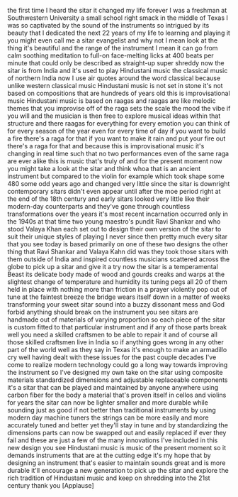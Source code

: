 
the first time I heard the sitar it
changed my life forever I was a freshman
at Southwestern University a small
school right smack in the middle of
Texas I was so captivated by the sound
of the instruments so intrigued by its
beauty that I dedicated the next 22
years of my life to learning and playing
it you might even call me a sitar
evangelist and why not I mean look at
the thing it&#39;s beautiful and the range
of the instrument I mean it can go from
calm soothing meditation to full-on
face-melting licks at 400 beats per
minute that could only be described as
straight-up super shreddy now the sitar
is from India and it&#39;s used to play
Hindustani music the classical music of
northern India now I use air quotes
around the word classical because unlike
western classical music Hindustani music
is not set in stone it&#39;s not based on
compositions that are hundreds of years
old
this is improvisational music Hindustani
music is based on raagas and raagas are
like melodic themes that you improvise
off of the raga sets the scale the mood
the vibe if you will and the musician is
then free to explore musical ideas
within that structure and there raagas
for everything for every emotion you can
think of for every season of the year
even for every time of day if you want
to build a fire there&#39;s a raga for that
if you want to make it rain and put your
fire out there&#39;s a raga for that and
because this is improvisational music
it&#39;s changing in real time such that no
two performances even of the same raga
are ever alike this is music that&#39;s
truly of and for the present moment
now you might take a look at the sitar
and think whoa that is an ancient
instrument but compared to the violin
for example which took shape some 480
some odd years ago and changed very
little since the sitar is downright
contemporary sitars didn&#39;t even appear
until after the moe
period right at the end of the 18th
century and early sitars looked very
little like their modern-day
counterparts and they&#39;ve gone through
countless transformations over the years
it&#39;s most recent incarnation occurred
only in the 1940s at that time two young
maestro&#39;s pundit Ravi Shankar and who
stood Valaya Khan each set out to design
their own version of the sitar to suit
their unique styles of playing I never
since then pretty much every sitar that
you see today is based primarily on one
of these two designs the other thing
that Ravi Shankar and Valaya Kahn did
was they took those sitars with them
outside of India and inspired countless
musicians scattered across the globe to
pick up a sitar and give it a try
now the sitar is a temperamental Beast
its delicate body made of wood and
gourds creaks and warps at the slightest
change of temperature and humidity its
tuning pegs all 20 of them held in place
with nothing more than friction in a
prayer violently pop out of tune at the
faintest breeze the bridge wears itself
down in a matter of weeks transforming
your sweet sitar sound into a buzzy
dissonant mess and God forbid anything
should break on the instrument
you see sitars are handmade out of
materials of varying proportion so each
piece of the sitar is custom fitted to
that particular instrument and if any of
those parts break well you need a
skilled craftsmen to be able to repair
it and of course all those skilled
craftsmen live in India so if anything
goes wrong in any other part of the
world well as they say in Texas it&#39;s
enough to make an armadillo cry well
having dealt with these issues for the
past couple decades I&#39;ve come to realize
modern technology could go a long way
towards improving the instrument so I&#39;ve
designed my own take on the sitar using
composite materials
standardized dimensions and adjustable
replaceable components it&#39;s a sitar that
can be played and maintained by anyone
anywhere
using carbon fiber for the body a
material that&#39;s proven itself in cellos
and violins for years the sitar can now
be lighter smaller and more durable
while sounding just as good if not
better than traditional instruments by
using modern day machine tuners the
strings can be more easily and more
accurately tuned and better yet they&#39;ll
stay in tune and by standardizing the
dimensions parts can now be swapped out
and easily replaced if ever they fail
and these are just a few of the many
innovations I&#39;ve included in this new
design you see Hindustani music is music
of the present moment so it demands
instruments that are at the cutting edge
it&#39;s my hope that by designing an
instrument that&#39;s easier to maintain
sounds great and is more durable it&#39;ll
encourage a new generation to pick up
the sitar and explore the rich tradition
of Hindustani music and keep on
shredding into the 21st century thank
you
[Applause]
